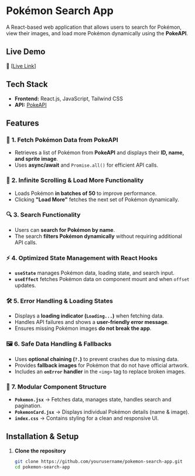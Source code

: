 # **Pokémon Search App**  

A React-based web application that allows users to search for Pokémon, view their images, and load more Pokémon dynamically using the **PokeAPI**.  

## **Live Demo**  
🔗 [[Live Link](https://pokemon-search-anyone.netlify.app/)]
## **Tech Stack**  
- **Frontend:** React.js, JavaScript, Tailwind CSS  
- **API:** [PokeAPI](https://pokeapi.co/api/v2/pokemon)  

## **Features**  

### 🚀 **1. Fetch Pokémon Data from PokeAPI**  
- Retrieves a list of Pokémon from **PokeAPI** and displays their **ID, name, and sprite image**.  
- Uses **async/await** and `Promise.all()` for efficient API calls.  

### 🔄 **2. Infinite Scrolling & Load More Functionality**  
- Loads Pokémon **in batches of 50** to improve performance.  
- Clicking **"Load More"** fetches the next set of Pokémon dynamically.  

### 🔍 **3. Search Functionality**  
- Users can **search for Pokémon by name**.  
- The search **filters Pokémon dynamically** without requiring additional API calls.  

### ⚡ **4. Optimized State Management with React Hooks**  
- **`useState`** manages Pokémon data, loading state, and search input.  
- **`useEffect`** fetches Pokémon data on component mount and when `offset` updates.  

### 🛠 **5. Error Handling & Loading States**  
- Displays a **loading indicator (`Loading...`)** when fetching data.  
- Handles API failures and shows a **user-friendly error message**.  
- Ensures missing Pokémon images **do not break the app**.  

### 🖼 **6. Safe Data Handling & Fallbacks**  
- Uses **optional chaining (`?.`)** to prevent crashes due to missing data.  
- Provides **fallback images** for Pokémon that do not have official artwork.  
- Includes an **`onError` handler** in the `<img>` tag to replace broken images.  

### 📂 **7. Modular Component Structure**  
- **`Pokemon.jsx`** → Fetches data, manages state, handles search and pagination.  
- **`PokemonCard.jsx`** → Displays individual Pokémon details (name & image).  
- **`index.css`** → Contains styling for a clean and responsive UI.  

## **Installation & Setup**  

1. **Clone the repository**  
   ```sh
   git clone https://github.com/yourusername/pokemon-search-app.git
   cd pokemon-search-app
